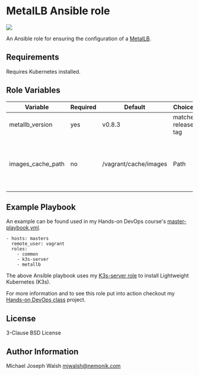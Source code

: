 # MetalLB Ansible role

![](https://github.com/nemonik/metallb-role/workflows/Basic%20role%20syntax%20check/badge.svg)

An Ansible role for ensuring the configuration of a [MetalLB](https://metallb.universe.tf/).

## Requirements

Requires Kubernetes installed.

## Role Variables

| Variable                | Required | Default               | Choices             | Comments                                         |
|-------------------------|----------|-----------------------|---------------------|--------------------------------------------------|
| metallb_version         | yes      | v0.8.3                | matches release tag | metallb version to install                       |
| images_cache_path       | no       | /vagrant/cache/images | Path                | Path to folder used to cache saved Docker images |            

## Example Playbook

An example can be found used in my Hands-on DevOps course's [master-playbook.yml](https://github.com/nemonik/hands-on-DevOps/blob/master/ansible/master-playbook.yml).

```
- hosts: masters
  remote_user: vagrant
  roles:
    - common
    - k3s-server
    - metallb
```

The above Ansible playbook uses my [K3s-server role](https://github.com/nemonik/k3s-server-role) to install Lightweight Kubernetes (K3s).

For more information and to see this role put into action checkout my [Hands-on DevOps class](https://github.com/nemonik/hands-on-DevOps) project.

## License

3-Clause BSD License

## Author Information

Michael Joseph Walsh <mjwalsh@nemonik.com>
